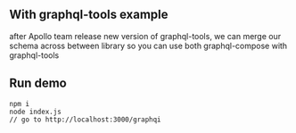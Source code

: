 ## With graphql-tools example

after Apollo team release new version of graphql-tools, we can merge our schema across between library so you can use both graphql-compose with graphql-tools

## Run demo
```
npm i
node index.js
// go to http://localhost:3000/graphqi
```